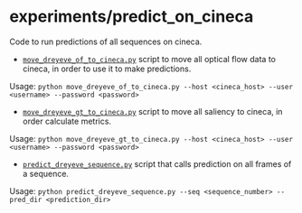 # experiments/predict_on_cineca
Code to run predictions of all sequences on cineca.

* [`move_dreyeve_of_to_cineca.py`](move_dreyeve_of_to_cineca.py) 
script to move all optical flow data to cineca, in order to use it 
to make predictions.

Usage: `python move_dreyeve_of_to_cineca.py --host <cineca_host> --user <username> --password <password>`

* [`move_dreyeve_gt_to_cineca.py`](move_dreyeve_gt_to_cineca.py) 
script to move all saliency to cineca, in order calculate metrics.

Usage: `python move_dreyeve_gt_to_cineca.py --host <cineca_host> --user <username> --password <password>`

* [`predict_dreyeve_sequence.py`](predict_dreyeve_sequence.py) 
script that calls prediction on all frames of a sequence.

Usage: `python predict_dreyeve_sequence.py --seq <sequence_number> --pred_dir <prediction_dir>`
